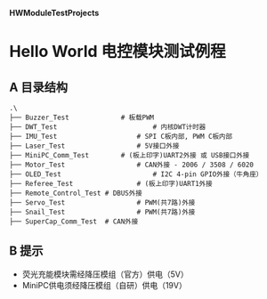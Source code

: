 **HWModuleTestProjects**

# Hello World 电控模块测试例程

## A 目录结构

```
.\
├── Buzzer_Test   			# 板载PWM
├── DWT_Test						# 内核DWT计时器
├── IMU_Test	  				# SPI C板内部, PWM C板内部
├── Laser_Test					# 5V接口外接
├── MiniPC_Comm_Test		# (板上印字)UART2外接 或 USB接口外接
├── Motor_Test					# CAN外接 - 2006 / 3508 / 6020
├── OLED_Test						# I2C 4-pin GPIO外接（牛角座）
├── Referee_Test				# (板上印字)UART1外接
├──	Remote_Control_Test # DBUS外接
├── Servo_Test					# PWM(共7路)外接
├── Snail_Test					# PWM(共7路)外接
├── SuperCap_Comm_Test	# CAN外接
```

## B 提示

* 荧光充能模块需经降压模组（官方）供电（5V）
* MiniPC供电须经降压模组（自研）供电（19V）

